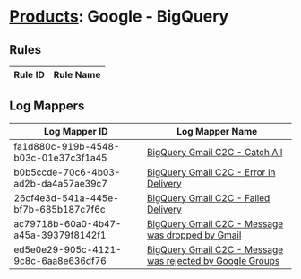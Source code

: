# [Products](README.md): Google - BigQuery

## Rules

|Rule ID|Rule Name|
|----|----|


## Log Mappers

|Log Mapper ID|Log Mapper Name|
|----|----|
|fa1d880c-919b-4548-b03c-01e37c3f1a45|[BigQuery Gmail C2C - Catch All](../mappings/fa1d880c-919b-4548-b03c-01e37c3f1a45.md)|
|b0b5ccde-70c6-4b03-ad2b-da4a57ae39c7|[BigQuery Gmail C2C - Error in Delivery](../mappings/b0b5ccde-70c6-4b03-ad2b-da4a57ae39c7.md)|
|26cf4e3d-541a-445e-bf7b-685b187c7f6c|[BigQuery Gmail C2C - Failed Delivery](../mappings/26cf4e3d-541a-445e-bf7b-685b187c7f6c.md)|
|ac79718b-60a0-4b47-a45a-39379f8142f1|[BigQuery Gmail C2C - Message was dropped by Gmail](../mappings/ac79718b-60a0-4b47-a45a-39379f8142f1.md)|
|ed5e0e29-905c-4121-9c8c-6aa8e636df76|[BigQuery Gmail C2C - Message was rejected by Google Groups](../mappings/ed5e0e29-905c-4121-9c8c-6aa8e636df76.md)|


